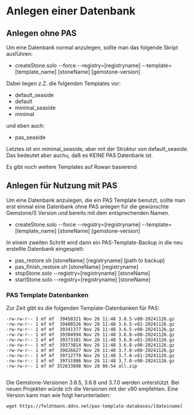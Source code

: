 # Anlegen einer Datenbank

## Anlegen ohne PAS
Um eine Datenbank normal anzulegen, sollte man das folgende Skript ausführen:

- createStone.solo --force --registry=[registryname] --template=[template_name] [stoneName] [gemstone-version]

Dabei liegen z.Z. die folgenden Templates vor:

- default_seaside
- default
- minimal_seaside
- minimal

und eben auch:

- pas_seaside

Letztes ist ein minimal_seaside, aber mit der Struktur von default_seaside. Das bedeutet aber auchu, daß es KEINE PAS Datenbank ist.

Es gibt noch weitere Templates auf Rowan basierend

## Anlegen für Nutzung mit PAS
Um eine Datenbank anzulegen, die ein PAS Template benutzt, sollte man erst einmal eine Datenbank ohne PAS anlegen für die gewünschte Gemstone/S Version und bereits mit dem entsprechenden Namen.

- createStone.solo --force --registry=[registryname] --template=[template_name] [stoneName] [gemstone-version]

In einem zweiten Schritt wird dann ein PAS-Template-Backup in die neu erstellte Datenbank eingespielt:

- pas_restore.sh [stoneName] [registryname] [path to backup]
- pas_finish_restore.sh [stoneName] [registryname]
- stopStone.solo --registry=[registryname] [stoneName]
- startStone.solo --registry=[registryname] [stoneName]

### PAS Template Datenbanken
Zur Zeit gibt es die folgenden Template-Datenbanken für PAS:

```
-rw-rw-r-- 1 mf mf  39450321 Nov 26 11:48 3.6.5-v80-20241126.gz
-rw-rw-r-- 1 mf mf  39408526 Nov 26 11:48 3.6.5-v81-20241126.gz
-rw-rw-r-- 1 mf mf  39341377 Nov 26 11:48 3.6.5-v90-20241126.gz
-rw-rw-r-- 1 mf mf  39304994 Nov 26 11:48 3.6.8-v80-20241126.gz
-rw-rw-r-- 1 mf mf  39373101 Nov 26 11:48 3.6.8-v81-20241126.gz
-rw-rw-r-- 1 mf mf  39373814 Nov 26 11:48 3.6.8-v90-20241126.gz
-rw-rw-r-- 1 mf mf  39826627 Nov 26 11:48 3.7.0-v80-20241126.gz
-rw-rw-r-- 1 mf mf  39712779 Nov 26 11:48 3.7.0-v81-20241126.gz
-rw-rw-r-- 1 mf mf  39711986 Nov 26 11:48 3.7.0-v90-20241126.gz
-rw-rw-r-- 1 mf mf 352633898 Nov 28 08:54 all.zip


```
Die Gemstone-Versionen 3.6.5, 3.6.8 und 3.7.0 werden unterstützt. Bei neuen Projekten würde ich die Versionen mit der v90 empfehlen. Eine Version kann man wie folgt herunterladen:

```
wget https://feldtmann.ddns.net/pas-template-databases/[dateiname]
```